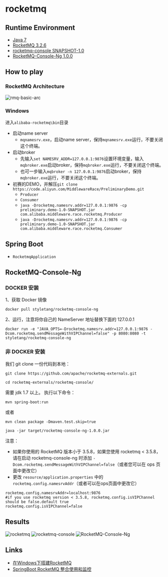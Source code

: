 # rocketmq

## Runtime Environment
- [Java 7](http://www.oracle.com/technetwork/java/javase/downloads/jdk7-downloads-1880260.html)
- [RocketMQ 3.2.6](https://github.com/apache/rocketmq)
- [rocketmq-console SNAPSHOT-1.0](https://github.com/apache/rocketmq-externals)
- [RocketMQ-Console-Ng 1.0.0](https://github.com/apache/rocketmq-externals)

## How to play
### RocketMQ Architecture
![rmq-basic-arc](https://rocketmq.apache.org/assets/images/rmq-basic-arc.png)

### Windows
进入`alibaba-rocketmq\bin`目录

- 启动name server
	- `mqnamesrv.exe`，启动name server，保持`mqnamesrv.exe`运行，不要关闭这个终端。
- 启动broker
	- 先输入`set NAMESRV_ADDR=127.0.0.1:9876`设置环境变量，输入`mqbroker.exe`启动broker，保持`mqbroker.exe`运行，不要关闭这个终端。 
	- 也可一步输入`mqbroker -n 127.0.0.1:9876`启动broker，保持`mqbroker.exe`运行，不要关闭这个终端。
- 初赛的DEMO，并解压```git clone https://code.aliyun.com/MiddlewareRace/PreliminaryDemo.git```
	- `Producer`
	- `Consumer`
	- ```java -Drocketmq.namesrv.addr=127.0.0.1:9876 -cp preliminary.demo-1.0-SNAPSHOT.jar com.alibaba.middleware.race.rocketmq.Producer```
	- ```java -Drocketmq.namesrv.addr=127.0.0.1:9876 -cp preliminary.demo-1.0-SNAPSHOT.jar com.alibaba.middleware.race.rocketmq.Consumer```

## Spring Boot
- `RocketmqApplication`
 
## RocketMQ-Console-Ng
### DOCKER 安装
1、获取 Docker 镜像
```
docker pull styletang/rocketmq-console-ng
```
2、运行，注意将你自己的 NameServer 地址替换下面的 127.0.0.1
```
docker run -e "JAVA_OPTS=-Drocketmq.namesrv.addr=127.0.0.1:9876 -Dcom.rocketmq.sendMessageWithVIPChannel=false" -p 8080:8080 -t styletang/rocketmq-console-ng
```
### 非 DOCKER 安装
我们 git clone 一份代码到本地：
```
git clone https://github.com/apache/rocketmq-externals.git

cd rocketmq-externals/rocketmq-console/
```
需要 jdk 1.7 以上。 执行以下命令：
```
mvn spring-boot:run
```
或者
```
mvn clean package -Dmaven.test.skip=true

java -jar target/rocketmq-console-ng-1.0.0.jar
```
注意：
- 如果你使用的 RocketMQ 版本小于 3.5.8，如果您使用 rocketmq < 3.5.8，请在启动 rocketmq-console-ng 时添加 `-Dcom.rocketmq.sendMessageWithVIPChannel=false`（或者您可以在 ops 页面中更改它）
- 更改 `resource/application.properties` 中的 `rocketmq.config.namesrvAddr`（或者可以在ops页面中更改它）
```
rocketmq.config.namesrvAddr=localhost:9876
#if you use rocketmq version < 3.5.8, rocketmq.config.isVIPChannel should be false.default true
rocketmq.config.isVIPChannel=false
```

## Results
![rocketmq](http://www.wailian.work/images/2018/06/05/rocketmq.png)
![rocketmq-console](http://www.wailian.work/images/2018/06/06/rocketmq-console-min.png)
![RocketMQ-Console-Ng](http://www.wailian.work/images/2018/06/06/RocketMQ-Console-Ng-min.png)

## Links
- [在Windows下搭建RocketMQ](https://blog.csdn.net/u014134180/article/details/51790988)
- [SpringBoot RocketMQ 整合使用和监控](http://www.54tianzhisheng.cn/2018/02/07/SpringBoot-RocketMQ/)